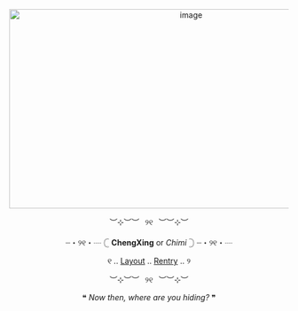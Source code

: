 <div align="center">

<img width="640" height="360" alt="image" src="https://64.media.tumblr.com/5379a8302aedf17070ec26e350e64859/8811aae97a79eb84-62/s1280x1920/7ea5be9858e1f73125282c98273d37480b0d0260.gifv" />

︶⊹︶︶⠀୨୧⠀︶︶⊹︶

┈・୨୧・┈ 𓊆 **ChengXing** or *Chimi* 𓊇 ┈・୨୧・┈

୧ .. [Layout](https://www.tumblr.com/rwbylove/781438385467375616/tericula-tumblr-layout-%E0%AB%AE-%E3%81%A5-%F0%96%A5%A6-%E1%83%90-rb-cred) .. [Rentry](https://rentry.co/exploshrimp) .. ୨

︶⊹︶︶⠀୨୧⠀︶︶⊹︶

❝ *Now then, where are you hiding?* ❞




